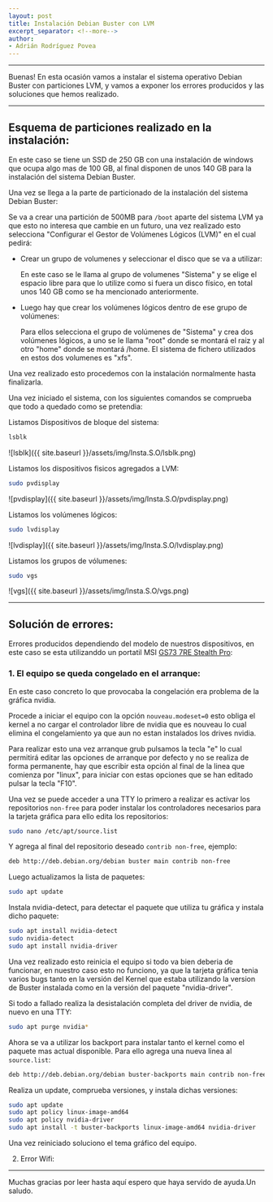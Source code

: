 ```yaml
---
layout: post
title: Instalación Debian Buster con LVM
excerpt_separator: <!--more-->
author:
- Adrián Rodríguez Povea
---
```


***

Buenas! En esta ocasión vamos a instalar el sistema operativo Debian Buster con particiones LVM, y vamos a exponer los errores producidos y las soluciones que hemos realizado.

***

<!--more-->

## Esquema de particiones realizado en la instalación:

En este caso se tiene un  SSD de 250 GB con una instalación de windows que ocupa algo mas de 100 GB, al final disponen de unos 140 GB para la instalación del sistema Debian Buster.

Una vez se llega a la parte de particionado de la instalación del sistema Debian Buster:

Se va a crear una partición de 500MB para `/boot` aparte del sistema LVM ya que esto no interesa que cambie en un futuro, una vez realizado esto selecciona "Configurar el Gestor de Volúmenes Lógicos (LVM)" en el cual pedirá:

 - Crear un grupo de volumenes y seleccionar el disco que se va a utilizar:   

   En este caso se le llama al grupo de volumenes "Sistema" y se elige el espacio libre para que lo utilize como si fuera un disco físico, en total unos 140 GB como se ha mencionado anteriormente.

 - Luego hay que crear los volúmenes lógicos dentro de ese grupo de volúmenes:   

   Para ellos selecciona el grupo de volúmenes de "Sistema" y crea dos volúmenes lógicos, a uno se le llama "root" donde se montará el raiz y al otro "home" donde se montará /home. El sistema de fichero utilizados en estos dos volumenes es "xfs".


Una vez realizado esto procedemos con la instalación normalmente hasta finalizarla.

Una vez iniciado el sistema, con los siguientes comandos se comprueba que todo a quedado como se pretendia:

Listamos Dispositivos de bloque del sistema:

```bash
lsblk
```

![lsblk]({{ site.baseurl }}/assets/img/Insta.S.O/lsblk.png)  

Listamos los dispositivos fisicos agregados a LVM:

```bash
sudo pvdisplay
```

![pvdisplay]({{ site.baseurl }}/assets/img/Insta.S.O/pvdisplay.png)

Listamos los volúmenes lógicos:

```bash
sudo lvdisplay
```

![lvdisplay]({{ site.baseurl }}/assets/img/Insta.S.O/lvdisplay.png)

Listamos los grupos de vólumenes:

```bash
sudo vgs
```

![vgs]({{ site.baseurl }}/assets/img/Insta.S.O/vgs.png)


***


## Solución de errores:

Errores producidos dependiendo del modelo de nuestros dispositivos, en este caso se esta utilizanddo un portatil MSI [GS73 7RE Stealth Pro](https://es.msi.com/Laptop/GS73-7RE-Stealth-Pro/Specification):

### 1. El equipo se queda congelado en el arranque:

En este caso concreto lo que provocaba la congelación era problema de la gráfica nvidia.   

Procede a iniciar el equipo con la opción `nouveau.modeset=0` esto obliga el kernel a no cargar el controlador libre de nvidia que es nouveau lo cual elimina el congelamiento ya que aun no estan instalados los drives nvidia. 

Para realizar esto una vez arranque grub pulsamos la tecla "e" lo cual permitirá editar las opciones de arranque por defecto y no se realiza de forma permanente, hay que escribir esta opción al final de la linea que comienza por "linux", para iniciar con estas opciones que se han editado pulsar la tecla "F10".    

Una vez se puede acceder a una TTY lo primero a realizar es activar los repositorios `non-free` para poder instalar los controladores necesarios para la tarjeta gráfica para ello edita los repositorios:    

```bash
sudo nano /etc/apt/source.list 
```
Y agrega al final del repositorio deseado `contrib non-free`, ejemplo:

```bash
deb http://deb.debian.org/debian buster main contrib non-free
```    
Luego actualizamos la lista de paquetes:

```bash
sudo apt update
```    
Instala nvidia-detect, para detectar el paquete que utiliza tu gráfica y instala dicho paquete:

```bash
sudo apt install nvidia-detect
sudo nvidia-detect
sudo apt install nvidia-driver
```    
Una vez realizado esto reinicia el equipo si todo va bien deberia de funcionar, en nuestro caso esto no funciono, ya que la tarjeta gráfica tenia varios bugs tanto en la versión del Kernel que estaba utilizando la version de Buster instalada como en la versión del paquete "nvidia-driver".    
	
Si todo a fallado realiza la desistalación completa del driver de nvidia, de nuevo en una TTY:

```bash
sudo apt purge nvidia*
```    
Ahora se va a utilizar los backport para instalar tanto el kernel como el paquete mas actual disponible. Para ello agrega una nueva linea al `source.list`:

```bash
deb http://deb.debian.org/debian buster-backports main contrib non-free
```    
Realiza un update, comprueba versiones, y instala dichas versiones:

```bash
sudo apt update
sudo apt policy linux-image-amd64
sudo apt policy nvidia-driver
sudo apt install -t buster-backports linux-image-amd64 nvidia-driver
```    
Una vez reiniciado soluciono el tema gráfico del equipo.

2. Error Wifi:

***
    
Muchas gracias por leer hasta aquí espero que haya servido de ayuda.Un saludo.

